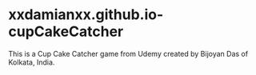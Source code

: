 # xxdamianxx.github.io-cupCakeCatcher

This is a Cup Cake Catcher game from Udemy created by Bijoyan Das of Kolkata, India.
